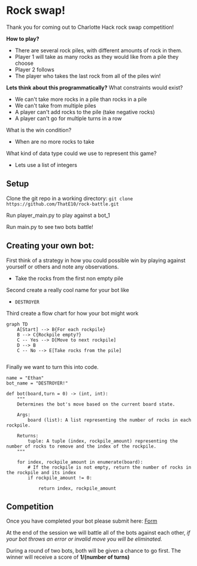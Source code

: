 # Rock swap!

Thank you for coming out to Charlotte Hack rock swap competition!

**How to play?**
- There are several rock piles, with different amounts of rock in them.
- Player 1 will take as many rocks as they would like from a pile they choose
- Player 2 follows
- The player who takes the last rock from all of the piles win!

**Lets think about this programmatically?**
What constraints would exist?
- We can't take more rocks in a pile than rocks in a pile
- We can't take from multiple piles
- A player can't add rocks to the pile (take negative rocks)
- A player can't go for multiple turns in a row

What is the win condition?
- When are no more rocks to take

 What kind of data type could we use to represent this game?
 - Lets use a list of integers

## Setup
Clone the git repo in a working directory:
`git clone https://github.com/ThatE10/rock-battle.git`

Run player_main.py to play against a bot_1

Run main.py to see two bots battle!

## Creating your own bot:
First think of a strategy in how you could possible win by playing against yourself or others and note any observations.  
- Take the rocks from the first non empty pile

Second create a really cool name for your bot like 
- `DESTROYER`

Third create a flow chart for how your bot might work

```mermaid
graph TD
    A[Start] --> B{For each rockpile}
    B --> C{Rockpile empty?}
    C -- Yes --> D[Move to next rockpile]
    D --> B
    C -- No --> E[Take rocks from the pile]
   
```

Finally we want to turn this into code.  

```
name = "Ethan"
bot_name = "DESTROYER!"

def bot(board,turn = 0) -> (int, int):
    """
    Determines the bot's move based on the current board state.

    Args:
        board (list): A list representing the number of rocks in each rockpile.

    Returns:
        tuple: A tuple (index, rockpile_amount) representing the number of rocks to remove and the index of the rockpile.
    """
    
    for index, rockpile_amount in enumerate(board):
        # If the rockpile is not empty, return the number of rocks in the rockpile and its index
        if rockpile_amount != 0:
            
            return index, rockpile_amount
```
## Competition
Once you have completed your bot please submit here: [Form](https://forms.gle/CnAZZgQFoEinmX716)

At the end of the session we will battle all of the bots against each other, *if your bot throws an error or invalid move you will be eliminated.*

During a round of two bots, both will be given a chance to go first. 
The winner will receive a score of **1/(number of turns)**
